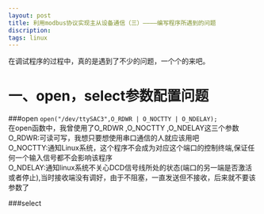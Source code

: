 ```yaml
---
layout: post
title: 利用modbus协议实现主从设备通信（三）————编写程序所遇到的问题 
discription: 
tags: linux
---
```

  在调试程序的过程中，真的是遇到了不少的问题，一个个的来吧。

一、open，select参数配置问题
=====
  
###open
  ``open("/dev/ttySAC3",O_RDWR | O_NOCTTY | O_NDELAY);``  
  在open函数中，我曾使用了O_RDWR ,O_NOCTTY ,O_NDELAY这三个参数
  O_RDWR:可读可写，我想只要想使用串口通信的人就应该用吧  
  O_NOCTTY:通知Linux系统，这个程序不会成为对应这个端口的控制终端,保证任何一个输入信号都不会影响该程序  
  O_NDELAY:通知linux系统不关心DCD信号线所处的状态(端口的另一端是否激活或者停止),当时接收端没有调好，由于不阻塞，一直发送但不接收，后来就不要该参数了

###select
  
  
